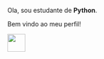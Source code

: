  Ola, sou estudante de **Python**.
 
 Bem vindo ao meu perfil!

<img src="https://cdn.jsdelivr.net/gh/devicons/devicon/icons/python/python-original.svg" width="40" height="40" />

